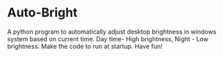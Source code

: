 # Auto-Bright
A python program to automatically adjust desktop brightness in windows system based on current time.
Day time- High brightness, Night - Low brightness.
Make the code to run at startup.
Have fun!
